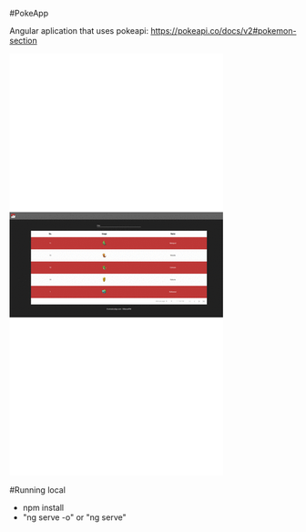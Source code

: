 #PokeApp 

Angular aplication that uses pokeapi:
https://pokeapi.co/docs/v2#pokemon-section


![alt text](src/assets/images/muestra.gif)

#Running local
 - npm install 
 - "ng serve -o" or "ng serve"